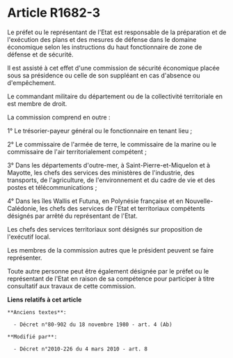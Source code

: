 # Article R1682-3

Le préfet ou le représentant de l'Etat est responsable de la préparation et de l'exécution des plans et des mesures de
défense dans le domaine économique selon les instructions du haut fonctionnaire de zone de défense et de sécurité. 

Il est assisté à cet effet d'une commission de sécurité économique placée sous sa présidence ou celle de son suppléant en cas
d'absence ou d'empêchement. 

Le commandant militaire du département ou de la collectivité territoriale en est membre de droit. 

La commission comprend en outre : 

1° Le trésorier-payeur général ou le fonctionnaire en tenant lieu ; 

2° Le commissaire de l'armée de terre, le commissaire de la marine ou le commissaire de l'air territorialement compétent ; 

3° Dans les départements d'outre-mer, à Saint-Pierre-et-Miquelon et à Mayotte, les chefs des services des ministères de
l'industrie, des transports, de l'agriculture, de l'environnement et du cadre de vie et des postes et télécommunications ; 

4° Dans les îles Wallis et Futuna, en Polynésie française et en Nouvelle-Calédonie, les chefs des services de l'Etat et
territoriaux compétents désignés par arrêté du représentant de l'Etat. 

Les chefs des services territoriaux sont désignés sur proposition de l'exécutif local. 

Les membres de la commission autres que le président peuvent se faire représenter. 

Toute autre personne peut être également désignée par le préfet ou le représentant de l'Etat en raison de sa compétence pour
participer à titre consultatif aux travaux de cette commission.

**Liens relatifs à cet article**

	**Anciens textes**:

	  - Décret n°80-902 du 18 novembre 1980 - art. 4 (Ab)

	**Modifié par**:

	  - Décret n°2010-226 du 4 mars 2010 - art. 8
